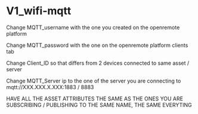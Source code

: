 # V1_wifi-mqtt
Change MQTT_username with the one you created on the openremote platform 

Change MQTT_password with the one on the openremote platform clients tab

Change Client_ID so that differs from 2 devices connected to same asset / server

Change MQTT_Server ip to the one of the server you are connecting to mqtt://XXX.XXX.X.XXX:1883 / 8883 

HAVE ALL THE ASSET ATTRIBUTES THE SAME AS THE ONES YOU ARE SUBSCRIBING / PUBLISHING TO  THE SAME NAME, THE SAME EVERYTING 

